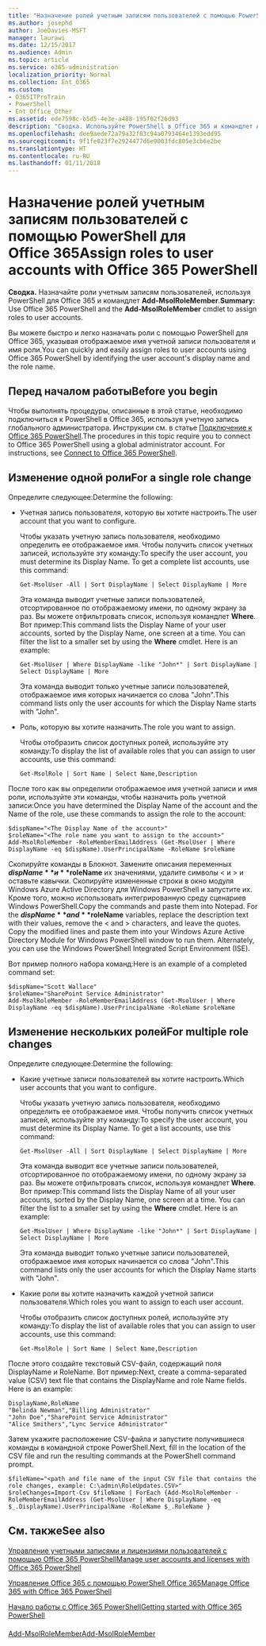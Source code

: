 ```yaml
---
title: "Назначение ролей учетным записям пользователей с помощью PowerShell для Office 365"
ms.author: josephd
author: JoeDavies-MSFT
manager: laurawi
ms.date: 12/15/2017
ms.audience: Admin
ms.topic: article
ms.service: o365-administration
localization_priority: Normal
ms.collection: Ent_O365
ms.custom:
- O365ITProTrain
- PowerShell
- Ent_Office_Other
ms.assetid: ede7598c-b5d5-4e3e-a488-195f02f26d93
description: "Сводка. Используйте PowerShell в Office 365 и командлет Add-MsolRoleMember для назначения ролей учетным записям пользователей."
ms.openlocfilehash: dee9aede72a79a32f03c94a0793464e1393edd95
ms.sourcegitcommit: 9f1fe023f7e2924477d6e9003fdc805e3cb6e2be
ms.translationtype: HT
ms.contentlocale: ru-RU
ms.lasthandoff: 01/11/2018
---
```

# <a name="assign-roles-to-user-accounts-with-office-365-powershell"></a><span data-ttu-id="ec95f-103">Назначение ролей учетным записям пользователей с помощью PowerShell для Office 365</span><span class="sxs-lookup"><span data-stu-id="ec95f-103">Assign roles to user accounts with Office 365 PowerShell</span></span>

 <span data-ttu-id="ec95f-104">**Сводка.** Назначайте роли учетным записям пользователей, используя PowerShell для Office 365 и командлет **Add-MsolRoleMember**.</span><span class="sxs-lookup"><span data-stu-id="ec95f-104">**Summary:** Use Office 365 PowerShell and the **Add-MsolRoleMember** cmdlet to assign roles to user accounts.</span></span>
  
<span data-ttu-id="ec95f-105">Вы можете быстро и легко назначать роли с помощью PowerShell для Office 365, указывая отображаемое имя учетной записи пользователя и имя роли.</span><span class="sxs-lookup"><span data-stu-id="ec95f-105">You can quickly and easily assign roles to user accounts using Office 365 PowerShell by identifying the user account's display name and the role name.</span></span>
  
## <a name="before-you-begin"></a><span data-ttu-id="ec95f-106">Перед началом работы</span><span class="sxs-lookup"><span data-stu-id="ec95f-106">Before you begin</span></span>

<span data-ttu-id="ec95f-p101">Чтобы выполнять процедуры, описанные в этой статье, необходимо подключиться к PowerShell в Office 365, используя учетную запись глобального администратора. Инструкции см. в статье [Подключение к Office 365 PowerShell](connect-to-office-365-powershell.md).</span><span class="sxs-lookup"><span data-stu-id="ec95f-p101">The procedures in this topic require you to connect to Office 365 PowerShell using a global administrator account. For instructions, see [Connect to Office 365 PowerShell](connect-to-office-365-powershell.md).</span></span>
  
## <a name="for-a-single-role-change"></a><span data-ttu-id="ec95f-109">Изменение одной роли</span><span class="sxs-lookup"><span data-stu-id="ec95f-109">For a single role change</span></span>

<span data-ttu-id="ec95f-110">Определите следующее:</span><span class="sxs-lookup"><span data-stu-id="ec95f-110">Determine the following:</span></span>
  
- <span data-ttu-id="ec95f-111">Учетная запись пользователя, которую вы хотите настроить.</span><span class="sxs-lookup"><span data-stu-id="ec95f-111">The user account that you want to configure.</span></span>
    
    <span data-ttu-id="ec95f-p102">Чтобы указать учетную запись пользователя, необходимо определить ее отображаемое имя. Чтобы получить список учетных записей, используйте эту команду:</span><span class="sxs-lookup"><span data-stu-id="ec95f-p102">To specify the user account, you must determine its Display Name. To get a complete list accounts, use this command:</span></span>
    
  ```
  Get-MsolUser -All | Sort DisplayName | Select DisplayName | More
  ```

    <span data-ttu-id="ec95f-p103">Эта команда выводит учетные записи пользователей, отсортированное по отображаемому имени, по одному экрану за раз. Вы можете отфильтровать список, используя командлет **Where**. Вот пример:</span><span class="sxs-lookup"><span data-stu-id="ec95f-p103">This command lists the Display Name of your user accounts, sorted by the Display Name, one screen at a time. You can filter the list to a smaller set by using the **Where** cmdlet. Here is an example:</span></span>
    
  ```
  Get-MsolUser | Where DisplayName -like "John*" | Sort DisplayName | Select DisplayName | More
  ```

    <span data-ttu-id="ec95f-117">Эта команда выводит только учетные записи пользователей, отображаемое имя которых начинается со слова "John".</span><span class="sxs-lookup"><span data-stu-id="ec95f-117">This command lists only the user accounts for which the Display Name starts with "John".</span></span>
    
- <span data-ttu-id="ec95f-118">Роль, которую вы хотите назначить.</span><span class="sxs-lookup"><span data-stu-id="ec95f-118">The role you want to assign.</span></span>
    
    <span data-ttu-id="ec95f-119">Чтобы отобразить список доступных ролей, используйте эту команду:</span><span class="sxs-lookup"><span data-stu-id="ec95f-119">To display the list of available roles that you can assign to user accounts, use this command:</span></span>
    
  ```
  Get-MsolRole | Sort Name | Select Name,Description
  ```

<span data-ttu-id="ec95f-120">После того как вы определили отображаемое имя учетной записи и имя роли, используйте эти команды, чтобы назначить роль учетной записи:</span><span class="sxs-lookup"><span data-stu-id="ec95f-120">Once you have determined the Display Name of the account and the Name of the role, use these commands to assign the role to the account:</span></span>
  
```
$dispName="<The Display Name of the account>"
$roleName="<The role name you want to assign to the account>"
Add-MsolRoleMember -RoleMemberEmailAddress (Get-MsolUser | Where DisplayName -eq $dispName).UserPrincipalName -RoleName $roleName
```

<span data-ttu-id="ec95f-p104">Скопируйте команды в Блокнот. Замените описания переменных **$dispName** и **$roleName** их значениями, удалите символы \< и > и оставьте кавычки. Скопируйте измененные строки в окно модуля Windows Azure Active Directory для Windows PowerShell и запустите их. Кроме того, можно использовать интегрированную среду сценариев Windows PowerShell.</span><span class="sxs-lookup"><span data-stu-id="ec95f-p104">Copy the commands and paste them into Notepad. For the **$dispName** and **$roleName** variables, replace the description text with their values, remove the \< and > characters, and leave the quotes. Copy the modified lines and paste them into your Windows Azure Active Directory Module for Windows PowerShell window to run them. Alternately, you can use the Windows PowerShell Integrated Script Environment (ISE).</span></span>
  
<span data-ttu-id="ec95f-125">Вот пример полного набора команд:</span><span class="sxs-lookup"><span data-stu-id="ec95f-125">Here is an example of a completed command set:</span></span>
  
```
$dispName="Scott Wallace"
$roleName="SharePoint Service Administrator"
Add-MsolRoleMember -RoleMemberEmailAddress (Get-MsolUser | Where DisplayName -eq $dispName).UserPrincipalName -RoleName $roleName
```

## <a name="for-multiple-role-changes"></a><span data-ttu-id="ec95f-126">Изменение нескольких ролей</span><span class="sxs-lookup"><span data-stu-id="ec95f-126">For multiple role changes</span></span>

<span data-ttu-id="ec95f-127">Определите следующее:</span><span class="sxs-lookup"><span data-stu-id="ec95f-127">Determine the following:</span></span>
  
- <span data-ttu-id="ec95f-128">Какие учетные записи пользователей вы хотите настроить.</span><span class="sxs-lookup"><span data-stu-id="ec95f-128">Which user accounts that you want to configure.</span></span>
    
    <span data-ttu-id="ec95f-p105">Чтобы указать учетную запись пользователя, необходимо определить ее отображаемое имя. Чтобы получить список учетных записей, используйте эту команду:</span><span class="sxs-lookup"><span data-stu-id="ec95f-p105">To specify the user account, you must determine its Display Name. To get a list accounts, use this command:</span></span>
    
  ```
  Get-MsolUser -All | Sort DisplayName | Select DisplayName | More
  ```

    <span data-ttu-id="ec95f-p106">Эта команда выводит все учетные записи пользователей, отсортированное по отображаемому имени, по одному экрану за раз. Вы можете отфильтровать список, используя командлет **Where**. Вот пример:</span><span class="sxs-lookup"><span data-stu-id="ec95f-p106">This command lists the Display Name of all your user accounts, sorted by the Display Name, one screen at a time. You can filter the list to a smaller set by using the **Where** cmdlet. Here is an example:</span></span>
    
  ```
  Get-MsolUser | Where DisplayName -like "John*" | Sort DisplayName | Select DisplayName | More
  ```

    <span data-ttu-id="ec95f-134">Эта команда выводит только учетные записи пользователей, отображаемое имя которых начинается со слова "John".</span><span class="sxs-lookup"><span data-stu-id="ec95f-134">This command lists only the user accounts for which the Display Name starts with "John".</span></span>
    
- <span data-ttu-id="ec95f-135">Какие роли вы хотите назначить каждой учетной записи пользователя.</span><span class="sxs-lookup"><span data-stu-id="ec95f-135">Which roles you want to assign to each user account.</span></span>
    
    <span data-ttu-id="ec95f-136">Чтобы отобразить список доступных ролей, используйте эту команду:</span><span class="sxs-lookup"><span data-stu-id="ec95f-136">To display the list of available roles that you can assign to user accounts, use this command:</span></span>
    
  ```
  Get-MsolRole | Sort Name | Select Name,Description
  ```

<span data-ttu-id="ec95f-p107">После этого создайте текстовый CSV-файл, содержащий поля DisplayName и RoleName. Вот пример:</span><span class="sxs-lookup"><span data-stu-id="ec95f-p107">Next, create a comma-separated value (CSV) text file that contains the DisplayName and role Name fields. Here is an example:</span></span>
  
```
DisplayName,RoleName
"Belinda Newman","Billing Administrator"
"John Doe","SharePoint Service Administrator"
"Alice Smithers","Lync Service Administrator"
```

<span data-ttu-id="ec95f-139">Затем укажите расположение CSV-файла и запустите получившиеся команды в командной строке PowerShell.</span><span class="sxs-lookup"><span data-stu-id="ec95f-139">Next, fill in the location of the CSV file and run the resulting commands at the PowerShell command prompt.</span></span>
  
```
$fileName="<path and file name of the input CSV file that contains the role changes, example: C:\admin\RoleUpdates.CSV>"
$roleChanges=Import-Csv $fileName | ForEach {Add-MsolRoleMember -RoleMemberEmailAddress (Get-MsolUser | Where DisplayName -eq $_.DisplayName).UserPrincipalName -RoleName $_.RoleName }

```

## <a name="see-also"></a><span data-ttu-id="ec95f-140">См. также</span><span class="sxs-lookup"><span data-stu-id="ec95f-140">See also</span></span>

#### 

[<span data-ttu-id="ec95f-141">Управление учетными записями и лицензиями пользователей с помощью Office 365 PowerShell</span><span class="sxs-lookup"><span data-stu-id="ec95f-141">Manage user accounts and licenses with Office 365 PowerShell</span></span>](manage-user-accounts-and-licenses-with-office-365-powershell.md)
  
[<span data-ttu-id="ec95f-142">Управление Office 365 с помощью PowerShell Office 365</span><span class="sxs-lookup"><span data-stu-id="ec95f-142">Manage Office 365 with Office 365 PowerShell</span></span>](manage-office-365-with-office-365-powershell.md)
  
[<span data-ttu-id="ec95f-143">Начало работы с Office 365 PowerShell</span><span class="sxs-lookup"><span data-stu-id="ec95f-143">Getting started with Office 365 PowerShell</span></span>](getting-started-with-office-365-powershell.md)
#### 

<span data-ttu-id="ec95f-144">[Add-MsolRoleMember](https://msdn.microsoft.com/library/dn194120.aspx)</span><span class="sxs-lookup"><span data-stu-id="ec95f-144">[Add-MsolRoleMember](https://msdn.microsoft.com/library/dn194120.aspx)</span></span>

